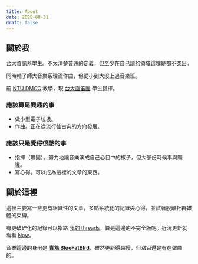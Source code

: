 ```yaml
---
title: About
date: 2025-08-31
draft: false
---
```


## 關於我

台大資訊系學生。不太清楚普通的定義，但至少在自己讀的領域這塊是都不突出。

同時輔了師大音樂系理論作曲，但從小到大沒上過音樂班。

前 [NTU DMCC](https://www.facebook.com/NTUDigitalMusic) 教學，現 [台大直笛團](https://www.facebook.com/nturecorderorchestra) 學生指揮。

### 應該算是興趣的事

- 做小型電子垃圾。
- 作曲。正在從流行往古典的方向發展。

### 應該只是覺得很酷的事

- 指揮（帶團）。努力地讓音樂演成自己心目中的樣子，但大部份時候事與願違。
- 寫心得。可以成為這裡的文章的東西。

## 關於這裡

這裡主要寫一些更有組織性的文章，多點系統化的記錄與心得，並試著脫離社群媒體的束縛。

有更破碎化的記錄可以指路 [我的 threads](https://www.threads.com/@cyz_jatery)，算是這邊的不完全版吧。近況更新就看看 [Now](https://jatery.github.io/now/)。

音樂這邊的身份是 [**青雋 BlueFatBIrd**](https://www.youtube.com/@bluefatbird)，雖然更新得超慢，但*估且*還是有在做曲的。